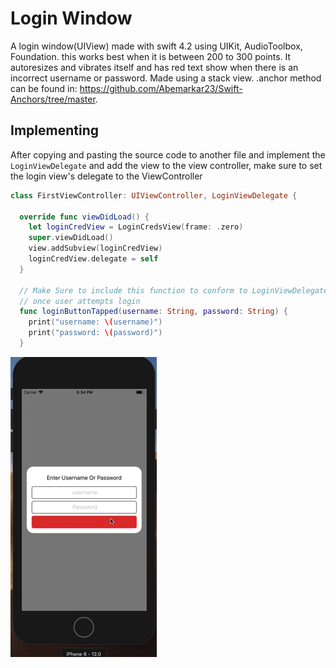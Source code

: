 # Login Window

A login window(UIView) made with swift 4.2 using UIKit, AudioToolbox, Foundation. this works best when it is between 200 to 300 
points. It autoresizes and vibrates itself and has red text show when there is an incorrect username or password. Made using a stack view. 
.anchor method can be found in: https://github.com/Abemarkar23/Swift-Anchors/tree/master.

## Implementing
After copying and pasting the source code to another file and implement the `LoginViewDelegate` and add the view to the view controller, make sure to set the login view's delegate to the ViewController
```swift
class FirstViewController: UIViewController, LoginViewDelegate {
  
  override func viewDidLoad() {
    let loginCredView = LoginCredsView(frame: .zero)
    super.viewDidLoad()
    view.addSubview(loginCredView)
    loginCredView.delegate = self
  }
  
  // Make Sure to include this function to conform to LoginViewDelegate and to take action 
  // once user attempts login
  func loginButtonTapped(username: String, password: String) {
    print("username: \(username)")
    print("password: \(password)")
  }
```

![alt text](https://github.com/Abemarkar23/Login-Window/blob/master/ezgif.com-gif-to-mp4.gif)


